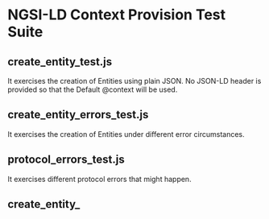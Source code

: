# NGSI-LD Context Provision Test Suite

## create_entity_test.js

It exercises the creation of Entities using plain JSON. No JSON-LD header is provided so that the Default @context will be used.

## create_entity_errors_test.js

It exercises the creation of Entities under different error circumstances.

## protocol_errors_test.js

It exercises different protocol errors that might happen.

## create_entity_